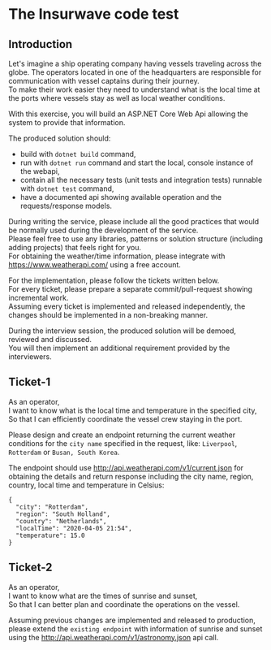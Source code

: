 # The Insurwave code test

## Introduction

Let's imagine a ship operating company having vessels traveling across the globe. The operators located in one of the headquarters are responsible for communication with vessel captains during their journey.  
To make their work easier they need to understand what is the local time at the ports where vessels stay as well as local weather conditions.

With this exercise, you will build an ASP.NET Core Web Api allowing the system to provide that information.

The produced solution should:
* build with `dotnet build` command,
* run with `dotnet run` command and start the local, console instance of the webapi,
* contain all the necessary tests (unit tests and integration tests) runnable with `dotnet test` command,
* have a documented api showing available operation and the requests/response models.

During writing the service, please include all the good practices that would be normally used during the development of the service.  
Please feel free to use any libraries, patterns or solution structure (including adding projects) that feels right for you.  
For obtaining the weather/time information, please integrate with https://www.weatherapi.com/ using a free account.

For the implementation, please follow the tickets written below.  
For every ticket, please prepare a separate commit/pull-request showing incremental work.  
Assuming every ticket is implemented and released independently, the changes should be implemented in a non-breaking manner.

During the interview session, the produced solution will be demoed, reviewed and discussed.  
You will then implement an additional requirement provided by the interviewers.

## Ticket-1

As an operator,  
I want to know what is the local time and temperature in the specified city,  
So that I can efficiently coordinate the vessel crew staying in the port.

Please design and create an endpoint returning the current weather conditions for the `city name` specified in the request, like: `Liverpool`, `Rotterdam` or `Busan, South Korea`.

The endpoint should use http://api.weatherapi.com/v1/current.json for obtaining the details and return response including the city name, region, country, local time and temperature in Celsius:

```
{
  "city": "Rotterdam",
  "region": "South Holland",
  "country": "Netherlands",
  "localTime": "2020-04-05 21:54",
  "temperature": 15.0
}
```

## Ticket-2

As an operator,  
I want to know what are the times of sunrise and sunset,  
So that I can better plan and coordinate the operations on the vessel.

Assuming previous changes are implemented and released to production, please extend the `existing endpoint` with information of sunrise and sunset using the http://api.weatherapi.com/v1/astronomy.json api call.
